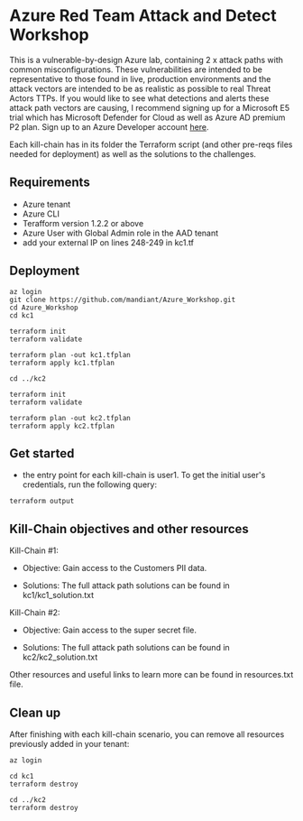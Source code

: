 # Azure Red Team Attack and Detect Workshop

This is a vulnerable-by-design Azure lab, containing 2 x attack paths with common misconfigurations. These vulnerabilities are intended to be representative to those found in live, production environments and the attack vectors are intended to be as realistic as possible to real Threat Actors TTPs. If you would like to see what detections and alerts these attack path vectors are causing, I recommend signing up for a Microsoft E5 trial which has Microsoft Defender for Cloud as well as Azure AD premium P2 plan. Sign up to an Azure Developer account [here](https://developer.microsoft.com/en-us/microsoft-365/dev-program).

Each kill-chain has in its folder the Terraform script (and other pre-reqs files needed for deployment) as well as the solutions to the challenges.

## Requirements
- Azure tenant
- Azure CLI
- Terafform version 1.2.2 or above
- Azure User with Global Admin role in the AAD tenant
- add your external IP on lines 248-249 in kc1.tf

## Deployment
```
az login
git clone https://github.com/mandiant/Azure_Workshop.git
cd Azure_Workshop
cd kc1

terraform init
terraform validate

terraform plan -out kc1.tfplan
terraform apply kc1.tfplan

cd ../kc2

terraform init
terraform validate

terraform plan -out kc2.tfplan
terraform apply kc2.tfplan
```

## Get started
- the entry point for each kill-chain is user1. To get the initial user's credentials, run the following query:
```
terraform output
```

## Kill-Chain objectives and other resources
Kill-Chain #1:

- Objective: Gain access to the Customers PII data.

- Solutions: The full attack path solutions can be found in kc1/kc1_solution.txt

Kill-Chain #2:

- Objective: Gain access to the super secret file.

- Solutions: The full attack path solutions can be found in kc2/kc2_solution.txt

Other resources and useful links to learn more can be found in resources.txt file.

## Clean up
After finishing with each kill-chain scenario, you can remove all resources previously added in your tenant:
```
az login

cd kc1
terraform destroy

cd ../kc2
terraform destroy
```
